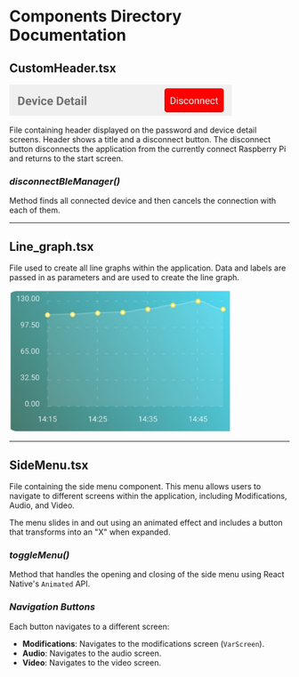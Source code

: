 # Components Directory Documentation

## **CustomHeader.tsx**
<img src="../images/bt_custom_header.jpg" alt="drawing" width="400"/>

File containing header displayed on the password and device detail screens. Header shows a title and a disconnect button. The disconnect button disconnects the application from the currently connect Raspberry Pi and returns to the start screen.

  ### *disconnectBleManager()*
  Method finds all connected device and then cancels the connection with each of them.

______________________________________________
## **Line_graph.tsx**
File used to create all line graphs within the application. Data and labels are passed in as parameters and are used to create the line graph.

<img src="../images/bt_line_graph.jpg" alt="drawing" width="400"/>

__________________________________
## **SideMenu.tsx**
File containing the side menu component. This menu allows users to navigate to different screens within the application, including Modifications, Audio, and Video. 

The menu slides in and out using an animated effect and includes a button that transforms into an "X" when expanded.

### *toggleMenu()*
Method that handles the opening and closing of the side menu using React Native's `Animated` API.

### *Navigation Buttons*
Each button navigates to a different screen:
- **Modifications**: Navigates to the modifications screen (`VarScreen`).
- **Audio**: Navigates to the audio screen.
- **Video**: Navigates to the video screen.

